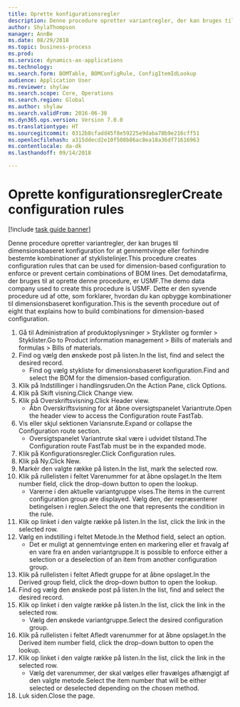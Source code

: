 ```yaml
--- 
title: Oprette konfigurationsregler
description: Denne procedure opretter variantregler, der kan bruges til dimensionsbaseret konfiguration for at gennemtvinge eller forhindre bestemte kombinationer af styklistelinjer.
author: ShylaThompson
manager: AnnBe
ms.date: 08/29/2018
ms.topic: business-process
ms.prod: 
ms.service: dynamics-ax-applications
ms.technology: 
ms.search.form: BOMTable, BOMConfigRule, ConfigItemIdLookup
audience: Application User
ms.reviewer: shylaw
ms.search.scope: Core, Operations
ms.search.region: Global
ms.author: shylaw
ms.search.validFrom: 2016-06-30
ms.dyn365.ops.version: Version 7.0.0
ms.translationtype: HT
ms.sourcegitcommit: 0312b8cfadd45f8e59225e9daba78b9e216cff51
ms.openlocfilehash: a315ddecd2e10f508b86ac8ea18a36df71616963
ms.contentlocale: da-dk
ms.lasthandoff: 09/14/2018

---
```

# <a name="create-configuration-rules"></a><span data-ttu-id="ea670-103">Oprette konfigurationsregler</span><span class="sxs-lookup"><span data-stu-id="ea670-103">Create configuration rules</span></span>

[!include [task guide banner](../../includes/task-guide-banner.md)]

<span data-ttu-id="ea670-104">Denne procedure opretter variantregler, der kan bruges til dimensionsbaseret konfiguration for at gennemtvinge eller forhindre bestemte kombinationer af styklistelinjer.</span><span class="sxs-lookup"><span data-stu-id="ea670-104">This procedure creates configuration rules that can be used for dimension-based configuration to enforce or prevent certain combinations of BOM lines.</span></span> <span data-ttu-id="ea670-105">Det demodatafirma, der bruges til at oprette denne procedure, er USMF.</span><span class="sxs-lookup"><span data-stu-id="ea670-105">The demo data company used to create this procedure is USMF.</span></span> <span data-ttu-id="ea670-106">Dette er den syvende procedure ud af otte, som forklarer, hvordan du kan opbygge kombinationer til dimensionsbaseret konfiguration.</span><span class="sxs-lookup"><span data-stu-id="ea670-106">This is the seventh procedure out of eight that explains how to build combinations for dimension-based configuration.</span></span>

1. <span data-ttu-id="ea670-107">Gå til Administration af produktoplysninger > Styklister og formler > Styklister.</span><span class="sxs-lookup"><span data-stu-id="ea670-107">Go to Product information management > Bills of materials and formulas > Bills of materials.</span></span>
2. <span data-ttu-id="ea670-108">Find og vælg den ønskede post på listen.</span><span class="sxs-lookup"><span data-stu-id="ea670-108">In the list, find and select the desired record.</span></span>
    * <span data-ttu-id="ea670-109">Find og vælg stykliste for dimensionsbaseret konfiguration.</span><span class="sxs-lookup"><span data-stu-id="ea670-109">Find and select the BOM for the dimension-based configuration.</span></span>  
3. <span data-ttu-id="ea670-110">Klik på Indstillinger i handlingsruden.</span><span class="sxs-lookup"><span data-stu-id="ea670-110">On the Action Pane, click Options.</span></span>
4. <span data-ttu-id="ea670-111">Klik på Skift visning.</span><span class="sxs-lookup"><span data-stu-id="ea670-111">Click Change view.</span></span>
5. <span data-ttu-id="ea670-112">Klik på Overskriftsvisning.</span><span class="sxs-lookup"><span data-stu-id="ea670-112">Click Header view.</span></span>
    * <span data-ttu-id="ea670-113">Åbn Overskriftsvisning for at åbne oversigtspanelet Variantrute.</span><span class="sxs-lookup"><span data-stu-id="ea670-113">Open the header view to access the Configuration route FastTab.</span></span>  
6. <span data-ttu-id="ea670-114">Vis eller skjul sektionen Variansrute.</span><span class="sxs-lookup"><span data-stu-id="ea670-114">Expand or collapse the Configuration route section.</span></span>
    * <span data-ttu-id="ea670-115">Oversigtspanelet Variantrute skal være i udvidet tilstand.</span><span class="sxs-lookup"><span data-stu-id="ea670-115">The Configuration route FastTab must be in the expanded mode.</span></span>  
7. <span data-ttu-id="ea670-116">Klik på Konfigurationsregler.</span><span class="sxs-lookup"><span data-stu-id="ea670-116">Click Configuration rules.</span></span>
8. <span data-ttu-id="ea670-117">Klik på Ny.</span><span class="sxs-lookup"><span data-stu-id="ea670-117">Click New.</span></span>
9. <span data-ttu-id="ea670-118">Markér den valgte række på listen.</span><span class="sxs-lookup"><span data-stu-id="ea670-118">In the list, mark the selected row.</span></span>
10. <span data-ttu-id="ea670-119">Klik på rullelisten i feltet Varenummer for at åbne opslaget.</span><span class="sxs-lookup"><span data-stu-id="ea670-119">In the Item number field, click the drop-down button to open the lookup.</span></span>
    * <span data-ttu-id="ea670-120">Varerne i den aktuelle variantgruppe vises.</span><span class="sxs-lookup"><span data-stu-id="ea670-120">The items in the current configuration group are displayed.</span></span> <span data-ttu-id="ea670-121">Vælg den, der repræsenterer betingelsen i reglen.</span><span class="sxs-lookup"><span data-stu-id="ea670-121">Select the one that represents the condition in the rule.</span></span>  
11. <span data-ttu-id="ea670-122">Klik op linket i den valgte række på listen.</span><span class="sxs-lookup"><span data-stu-id="ea670-122">In the list, click the link in the selected row.</span></span>
12. <span data-ttu-id="ea670-123">Vælg en indstilling i feltet Metode.</span><span class="sxs-lookup"><span data-stu-id="ea670-123">In the Method field, select an option.</span></span>
    * <span data-ttu-id="ea670-124">Det er muligt at gennemtvinge enten en markering eller et fravalg af en vare fra en anden variantgruppe.</span><span class="sxs-lookup"><span data-stu-id="ea670-124">It is possible to enforce either a selection or a deselection of an item from another configuration group.</span></span>  
13. <span data-ttu-id="ea670-125">Klik på rullelisten i feltet Afledt gruppe for at åbne opslaget.</span><span class="sxs-lookup"><span data-stu-id="ea670-125">In the Derived group field, click the drop-down button to open the lookup.</span></span>
14. <span data-ttu-id="ea670-126">Find og vælg den ønskede post på listen.</span><span class="sxs-lookup"><span data-stu-id="ea670-126">In the list, find and select the desired record.</span></span>
15. <span data-ttu-id="ea670-127">Klik op linket i den valgte række på listen.</span><span class="sxs-lookup"><span data-stu-id="ea670-127">In the list, click the link in the selected row.</span></span>
    * <span data-ttu-id="ea670-128">Vælg den ønskede variantgruppe.</span><span class="sxs-lookup"><span data-stu-id="ea670-128">Select the desired configuration group.</span></span>  
16. <span data-ttu-id="ea670-129">Klik på rullelisten i feltet Afledt varenummer for at åbne opslaget.</span><span class="sxs-lookup"><span data-stu-id="ea670-129">In the Derived item number field, click the drop-down button to open the lookup.</span></span>
17. <span data-ttu-id="ea670-130">Klik op linket i den valgte række på listen.</span><span class="sxs-lookup"><span data-stu-id="ea670-130">In the list, click the link in the selected row.</span></span>
    * <span data-ttu-id="ea670-131">Vælg det varenummer, der skal vælges eller fravælges afhængigt af den valgte metode.</span><span class="sxs-lookup"><span data-stu-id="ea670-131">Select the item number that will be either selected or deselected depending on the chosen method.</span></span>  
18. <span data-ttu-id="ea670-132">Luk siden.</span><span class="sxs-lookup"><span data-stu-id="ea670-132">Close the page.</span></span>


